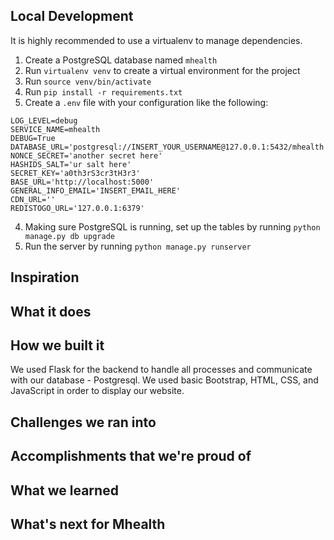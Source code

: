 ## Local Development
It is highly recommended to use a virtualenv to manage dependencies.
1. Create a PostgreSQL database named `mhealth`
2. Run `virtualenv venv` to create a virtual environment for the project
3. Run `source venv/bin/activate`
2. Run `pip install -r requirements.txt`
3. Create a `.env` file with your configuration like the following:
```
LOG_LEVEL=debug
SERVICE_NAME=mhealth
DEBUG=True
DATABASE_URL='postgresql://INSERT_YOUR_USERNAME@127.0.0.1:5432/mhealth'
NONCE_SECRET='another secret here'
HASHIDS_SALT='ur salt here'
SECRET_KEY='a0th3rS3cr3tH3r3'
BASE_URL='http://localhost:5000'
GENERAL_INFO_EMAIL='INSERT_EMAIL_HERE'
CDN_URL=''
REDISTOGO_URL='127.0.0.1:6379'
```
4. Making sure PostgreSQL is running, set up the tables by running `python manage.py db upgrade`
5. Run the server by running `python manage.py runserver`


## Inspiration


## What it does


## How we built it
We used Flask for the backend to handle all processes and communicate with our database - Postgresql. We used basic Bootstrap, HTML, CSS, and JavaScript in order to display our website.

## Challenges we ran into


## Accomplishments that we're proud of


## What we learned


## What's next for Mhealth
